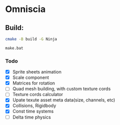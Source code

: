 # Omniscia

## Build:
```bash
cmake -B build -G Ninja

make.bat
```

### Todo
- [x] Sprite sheets animation
- [x] Scale component
- [x] Matrices for rotation
- [ ] Quad mesh building, with custom texture cords
- [ ] Texture cords calculator
- [x] Upate texute asset meta data(size, channels, etc)
- [x] Collisions, Rigidbody
- [X] Const time systems
- [ ] Delta time physics